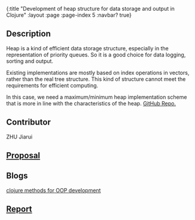 {:title "Development of heap structure for data storage and output in Clojure"
 :layout :page
 :page-index 5
 :navbar? true}

## Description
Heap is a kind of efficient data storage structure, especially in the representation of priority queues. So it is a good choice for data logging, sorting and output.

Existing implementations are mostly based on index operations in vectors, rather than the real tree structure. This kind of structure cannot meet the requirements for efficient computing. 

In this case, we need a maximum/minimum heap implementation scheme that is more in line with the characteristics of the heap. [GitHub Repo.](https://github.com/clojure-finance/clojure-heap)

## Contributor
ZHU Jiarui

## [Proposal](/pdf/Proposal-ZHU-Jiarui.pdf)

## Blogs
[clojure methods for OOP development](/posts-output/2022-03-14-Blog-Post-ZHU-Jiarui/2022-03-14-Blog-Post-ZHU-Jiarui)<br/>

## [Report](/pdf/Report-ZHU-Jiarui.pdf)